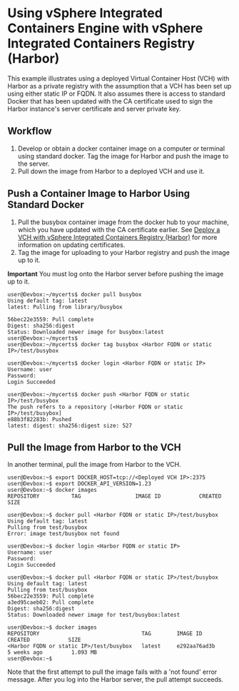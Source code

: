 # Using vSphere Integrated Containers Engine with vSphere Integrated Containers Registry (Harbor)

This example illustrates using a deployed Virtual Container Host (VCH) with Harbor as a private registry with the assumption that a VCH has been set up using either static IP or FQDN.  It also assumes there is access to standard Docker that has been updated with the CA certificate used to sign the Harbor instance's server certificate and server private key.

## Workflow

1. Develop or obtain a docker container image on a computer or terminal using standard docker. Tag the image for Harbor and push the image to the server.
2. Pull down the image from Harbor to a deployed VCH and use it.

## Push a Container Image to Harbor Using Standard Docker

1. Pull the busybox container image from the docker hub to your machine, which you  have updated with the CA certificate earlier. See [Deploy a VCH with vSphere Integrated Containers Registry (Harbor)](../vic_vsphere_admin/deploy_vch_harbor.md) for more information on updating certificates.
2. Tag the image for uploading to your Harbor registry and push the image up to it. 

**Important** You must log onto the Harbor server before pushing the image up to it.

    user@Devbox:~/mycerts$ docker pull busybox
    Using default tag: latest
    latest: Pulling from library/busybox

    56bec22e3559: Pull complete 
    Digest: sha256:digest
    Status: Downloaded newer image for busybox:latest
    user@Devbox:~/mycerts$ 
    user@Devbox:~/mycerts$ docker tag busybox <Harbor FQDN or static
    IP>/test/busybox

    user@Devbox:~/mycerts$ docker login <Harbor FQDN or static IP>
    Username: user
    Password: 
    Login Succeeded

    user@Devbox:~/mycerts$ docker push <Harbor FQDN or static IP>/test/busybox
    The push refers to a repository [<Harbor FQDN or static IP>/test/busybox]
    e88b3f82283b: Pushed 
    latest: digest: sha256:digest size: 527

## Pull the Image from Harbor to the VCH
In another terminal, pull the image from Harbor to the VCH.

    user@Devbox:~$ export DOCKER_HOST=tcp://<Deployed VCH IP>:2375
    user@Devbox:~$ export DOCKER_API_VERSION=1.23
    user@Devbox:~$ docker images
    REPOSITORY          TAG                 IMAGE ID            CREATED             SIZE

    user@Devbox:~$ docker pull <Harbor FQDN or static IP>/test/busybox
    Using default tag: latest
    Pulling from test/busybox
    Error: image test/busybox not found

    user@Devbox:~$ docker login <Harbor FQDN or static IP>
    Username: user
    Password: 
    Login Succeeded

    user@Devbox:~$ docker pull <Harbor FQDN or static IP>/test/busybox
    Using default tag: latest
    Pulling from test/busybox
    56bec22e3559: Pull complete 
    a3ed95caeb02: Pull complete 
    Digest: sha256:digest
    Status: Downloaded newer image for test/busybox:latest

    user@Devbox:~$ docker images
    REPOSITORY                                TAG        IMAGE ID      CREATED            SIZE
    <Harbor FQDN or static IP>/test/busybox   latest     e292aa76ad3b        5 weeks ago         1.093 MB
    user@Devbox:~$ 

Note that the first attempt to pull the image fails with a 'not found' error message. After you log into the Harbor server, the pull attempt succeeds.